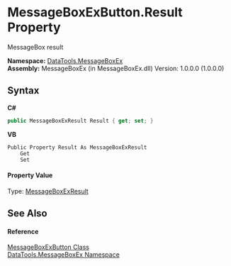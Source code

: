 # MessageBoxExButton.Result Property 
 

MessageBox result

**Namespace:**&nbsp;<a href="N_DataTools_MessageBoxEx.md">DataTools.MessageBoxEx</a><br />**Assembly:**&nbsp;MessageBoxEx (in MessageBoxEx.dll) Version: 1.0.0.0 (1.0.0.0)

## Syntax

**C#**<br />
``` C#
public MessageBoxExResult Result { get; set; }
```

**VB**<br />
``` VB
Public Property Result As MessageBoxExResult
	Get
	Set
```


#### Property Value
Type: <a href="T_DataTools_MessageBoxEx_MessageBoxExResult.md">MessageBoxExResult</a>

## See Also


#### Reference
<a href="T_DataTools_MessageBoxEx_MessageBoxExButton.md">MessageBoxExButton Class</a><br /><a href="N_DataTools_MessageBoxEx.md">DataTools.MessageBoxEx Namespace</a><br />
